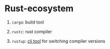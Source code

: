 # Rust-ecosystem


1. `cargo`: build tool

2. `rustc`: rust compiler

3. `rustup`: [cli tool](bash.md) for switching compiler versions
